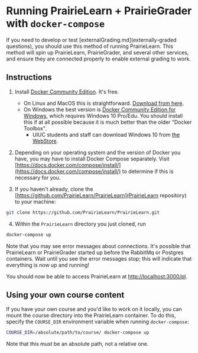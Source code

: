 # Running PrairieLearn + PrairieGrader with `docker-compose`

If you need to develop or test [externalGrading.md](externally-graded questions), you should use this method of running PrairieLearn. This method will spin up PrairieLearn, PrairieGrader, and several other services, and ensure they are connected properly to enable external grading to work.

## Instructions

1. Install [Docker Community Edition](https://www.docker.com/community-edition). It's free.
    * On Linux and MacOS this is straightforward. [Download from here](https://store.docker.com/search?type=edition&offering=community).
    * On Windows the best version is [Docker Community Edition for Windows](https://store.docker.com/editions/community/docker-ce-desktop-windows), which requires Windows 10 Pro/Edu. You should install this if at all possible because it is much better than the older "Docker Toolbox".
        * UIUC students and staff can download Windows 10 from [the WebStore](https://webstore.illinois.edu/).

2. Depending on your operating system and the version of Docker you have, you may have to install Docker Compose separately. Visit [https://docs.docker.com/compose/install/](https://docs.docker.com/compose/install/) to determine if this is necessary for you.

3. If you haven't already, clone the [https://github.com/PrairieLearn/PrairieLearn](PrairieLearn repository) to your machine:

```sh
git clone https://github.com/PrairieLearn/PrairieLearn.git
```

4. Within the `PrairieLearn` directory you just cloned, run

```sh
docker-compose up
```

Note that you may see error messages about connections. It's possible that PrairieLearn or PrairieGrader started up before the RabbitMq or Postgres containers. Wait until you see the error messages stop; this will indicate that everything is now up and running!

You should now be able to access PrairieLearn at [http://localhost:3000/pl](http://localhost:3000/pl).

## Using your own course content

If you have your own course and you'd like to work on it locally, you can mount the course directory into the PrairieLearn container. To do this, specify the `COURSE_DIR` environment variable when running `docker-compose`:

```sh
COURSE_DIR=/absolute/path/to/course/ docker-compose up
```

Note that this must be an absolute path, not a relative one.
